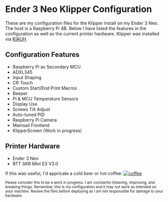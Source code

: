 # Ender 3 Neo Klipper Configuration

These are my configuration files for the Klipper install on my Ender 3 Neo. The host is a Raspberry Pi 4B. Below I have listed the features in the configuration as well as the current printer hardware. Klipper was installed via [KIAUH](https://github.com/th33xitus/kiauh). 


## Configuration Features
* Raspberry Pi as Secondary MCU
* ADXL345
* Input Shaping
* CR Touch
* Custom Start/End Print Macros
* Beeper
* Pi & MCU Temperature Sensors
* Display Use
* Screws Tilt Adjust
* Auto-tuned PID
* Raspberry Pi Camera
* Mainsail Frontend
* KlipperScreen (Work in progress)

## Printer Hardware
* Ender 3 Neo
* BTT SKR Mini E3 V3.0


If this was useful, I'd appricate a cold beer or hot coffee: [![coffee](https://www.buymeacoffee.com/assets/img/custom_images/black_img.png)](https://www.buymeacoffee.com/alteredworkshop)

<sub>Please consider this to be a work in progress. I am constantly tinkering, improving, and breaking things. Remember, this is my configuration and it may not work as intended on your machine. Review the files before deploying as I am not responsible for damage to your hardware.</sub>
